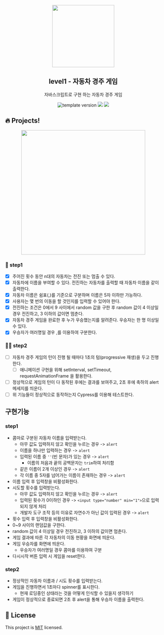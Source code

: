 <p align="middle" >
  <img width="200px;" src="https://user-images.githubusercontent.com/50367798/106415730-2645a280-6493-11eb-876c-ef7172652261.png"/>
</p>
<h2 align="middle">level1 - 자동차 경주 게임</h2>
<p align="middle">자바스크립트로 구현 하는 자동차 경주 게임</p>
<p align="middle">
<img src="https://img.shields.io/badge/version-1.0.0-blue?style=flat-square" alt="template version"/>
<img src="https://img.shields.io/badge/language-html-blue.svg?style=flat-square"/>
<a href="https://github.com/daybrush/moveable/blob/master/LICENSE" target="_blank">
  <img src="https://img.shields.io/github/license/daybrush/moveable.svg?style=flat-square&label=license&color=08CE5D"/>
  </a>
</p>

## 🔥 Projects!

<p align="middle">
  <img width="400" src="https://techcourse-storage.s3.ap-northeast-2.amazonaws.com/7c76e809d82a4a3aa0fd78a86be25427">
</p>

### 🎯 step1

- [x] 주어진 횟수 동안 n대의 자동차는 전진 또는 멈출 수 있다.
- [x] 자동차에 이름을 부여할 수 있다. 전진하는 자동차를 출력할 때 자동차 이름을 같이 출력한다.
- [x] 자동차 이름은 쉼표(,)를 기준으로 구분하며 이름은 5자 이하만 가능하다.
- [x] 사용자는 몇 번의 이동을 할 것인지를 입력할 수 있어야 한다.
- [x] 전진하는 조건은 0에서 9 사이에서 random 값을 구한 후 random 값이 4 이상일 경우 전진하고, 3 이하의 값이면 멈춘다.
- [x] 자동차 경주 게임을 완료한 후 누가 우승했는지를 알려준다. 우승자는 한 명 이상일 수 있다.
- [x] 우승자가 여러명일 경우 ,를 이용하여 구분한다.

### 🎯🎯 step2

- [ ] 자동차 경주 게임의 턴이 진행 될 때마다 1초의 텀(progressive 재생)을 두고 진행한다.
  - [ ] 애니메이션 구현을 위해 setInterval, setTimeout, requestAnimationFrame 을 활용한다.
- [ ] 정상적으로 게임의 턴이 다 동작된 후에는 결과를 보여주고, 2초 후에 축하의 alert 메세지를 띄운다.
- [ ] 위 기능들이 정상적으로 동작하는지 Cypress를 이용해 테스트한다.

## 구현기능

### step1

- 콤마로 구분된 자동차 이름을 입력받는다.
  - 아무 값도 입력하지 않고 확인을 누르는 경우 -> `alert`
  - 이름을 하나만 입력하는 경우 -> `alert`
  - 입력된 이름 중 `''`(빈 문자)가 있는 경우 -> `alert`
    - 이름의 처음과 끝의 공백문자는 `trim`하여 처리함
  - 같은 이름이 2개 이상인 경우 -> `alert`
  - 각 이름 중 5자를 넘어가는 이름이 존재하는 경우 -> `alert`
- 이름 입력 후 입력창을 비활성화한다.
- 시도할 횟수를 입력받는다.
  - 아무 값도 입력하지 않고 확인을 누르는 경우 -> `alert`
  - 입력된 횟수가 0이하인 경우 -> `<input type="number" min="1">`으로 입력되지 않게 처리
  - 개발자 도구 조작 등의 이유로 자연수가 아닌 값이 입력된 경우 -> `alert`
- 횟수 입력 후 입력창을 비활성화한다.
- 0~9 사이의 랜덤값을 구한다.
- random 값이 4 이상일 경우 전진하고, 3 이하의 값이면 멈춘다.
- 게임 결과에 따른 각 자동차의 이동 현황을 화면에 띄운다.
- 게임 우승자를 화면에 띄운다.
  - 우승자가 여러명일 경우 콤마를 이용하여 구분
- 다시시작 버튼 입력 시 게임을 reset한다.

### step2

- 정상적인 자동차 이름과 / 시도 횟수를 입력받는다.
- 게임을 진행하면서 1초마다 spinner를 표시한다.
  - 현재 로딩중인 상태라는 것을 어떻게 인식할 수 있을지 생각하기
- 게임이 정상적으로 종료되면 2초 후 alert을 통해 우승자 이름을 출력한다.

## 📝 License

This project is [MIT](https://github.com/woowacourse/javascript-racingcar/blob/main/LICENSE) licensed.
